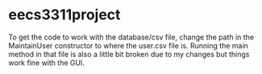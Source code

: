 # eecs3311project

To get the code to work with the database/csv file, change the path in the MaintainUser constructor to where the user.csv file is.
Running the main method in that file is also a little bit broken due to my changes but things work fine with the GUI.
